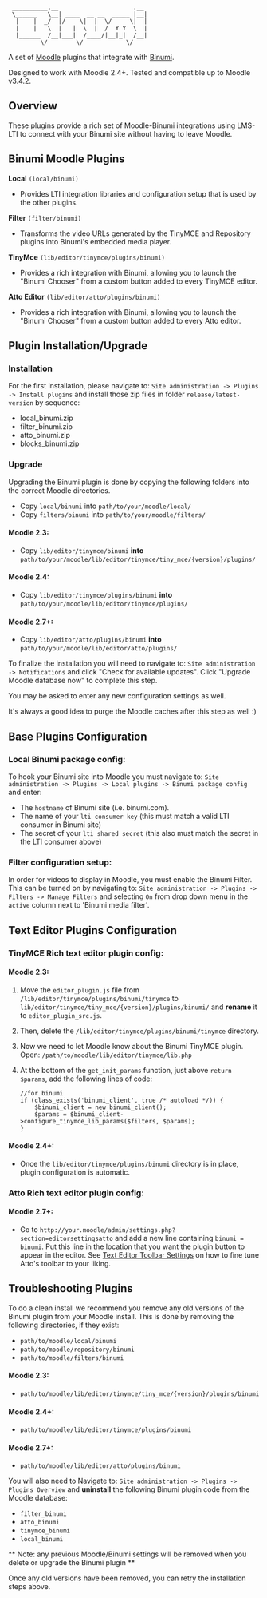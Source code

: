 ```

 __________.__                     .__
 \______   \__| ____  __ __  _____ |__|
  |    |  _/  |/    \|  |  \/     \|  |
  |    |   \  |   |  \  |  /  Y Y  \  |
  |______  /__|___|  /____/|__|_|  /__|
         \/        \/            \/

```

A set of [Moodle](http://moodle.org) plugins that integrate with
[Binumi](http://binumi.com).

Designed to work with Moodle 2.4+. Tested and compatible up to Moodle v3.4.2.

## Overview ##
These plugins provide a rich set of Moodle-Binumi integrations using LMS-LTI
to connect with your Binumi site without having to leave Moodle.

## Binumi Moodle Plugins ##

**Local** `(local/binumi)`

* Provides LTI integration libraries and configuration setup that is used
by the other plugins.

**Filter** `(filter/binumi)`

* Transforms the video URLs generated by the
TinyMCE and Repository plugins into Binumi's embedded media player.

**TinyMce** `(lib/editor/tinymce/plugins/binumi)`

* Provides a rich
integration with Binumi, allowing you to launch the "Binumi Chooser" from
a custom button added to every TinyMCE editor.

**Atto Editor** `(lib/editor/atto/plugins/binumi)`

* Provides a rich
integration with Binumi, allowing you to launch the "Binumi Chooser" from
a custom button added to every Atto editor.

## Plugin Installation/Upgrade ##

### Installation ###

For the first installation, please navigate to: `Site administration -> Plugins -> Install plugins`
and install those zip files in folder `release/latest-version` by sequence:

* local_binumi.zip
* filter_binumi.zip
* atto_binumi.zip
* blocks_binumi.zip

### Upgrade ###

Upgrading the Binumi plugin is done by copying the following folders into
the correct Moodle directories.

* Copy `local/binumi` into `path/to/your/moodle/local/`
* Copy `filters/binumi` into `path/to/your/moodle/filters/`

#### Moodle 2.3: ####
* Copy `lib/editor/tinymce/binumi` **into** `path/to/your/moodle/lib/editor/tinymce/tiny_mce/{version}/plugins/`

#### Moodle 2.4: ####
* Copy `lib/editor/tinymce/plugins/binumi` **into**
  `path/to/your/moodle/lib/editor/tinymce/plugins/`

#### Moodle 2.7+: ####
* Copy `lib/editor/atto/plugins/binumi` **into**
  `path/to/your/moodle/lib/editor/atto/plugins/`


To finalize the installation you will need to navigate to: `Site administration
-> Notifications` and click "Check for available updates". Click "Upgrade
Moodle database now" to complete this step.

You may be asked to enter any new configuration settings as well.

It's always a good idea to purge the Moodle caches after this step as well :)

## Base Plugins Configuration ##

### Local Binumi package config: ###

To hook your Binumi site into Moodle you must navigate to: `Site
administration -> Plugins -> Local plugins -> Binumi package config` and enter:

* The `hostname` of Binumi site (i.e. binumi.com).
* The name of your `lti consumer key` (this must match a valid LTI consumer in
  Binumi site)
* The secret of your `lti shared secret` (this also must match the secret in the
  LTI consumer above)

### Filter configuration setup: ###

In order for videos to display in Moodle, you must enable the Binumi Filter.
This can be turned on by navigating to: `Site administration -> Plugins ->
Filters -> Manage Filters` and selecting `On` from drop down menu in the
`active` column next to 'Binumi media filter'.

## Text Editor Plugins Configuration ##

### TinyMCE Rich text editor plugin config: ###

#### Moodle 2.3: ####

1. Move the `editor_plugin.js` file from `/lib/editor/tinymce/plugins/binumi/tinymce` to `lib/editor/tinymce/tiny_mce/{version}/plugins/binumi/` and **rename** it to `editor_plugin_src.js`.
2. Then, delete the `/lib/editor/tinymce/plugins/binumi/tinymce` directory.
3. Now we need to let Moodle know about the Binumi TinyMCE plugin. Open:
    `/path/to/moodle/lib/editor/tinymce/lib.php`

4. At the bottom of the `get_init_params` function, just above `return $params`, add the following lines of code:

    ~~~~~~~
    //for binumi
    if (class_exists('binumi_client', true /* autoload */)) {
        $binumi_client = new binumi_client();
        $params = $binumi_client->configure_tinymce_lib_params($filters, $params);
    }
    ~~~~~~~

#### Moodle 2.4+: ####

* Once the `lib/editor/tinymce/plugins/binumi` directory is in place, plugin configuration is automatic.

### Atto Rich text editor plugin config: ###

#### Moodle 2.7+: ####

* Go to `http://your.moodle/admin/settings.php?section=editorsettingsatto` and add a new line containing `binumi = binumi`. Put this line in the location that you want the plugin button to appear in the editor. See [Text Editor Toolbar Settings](http://docs.moodle.org/27/en/Text_editor#Toolbar_settings) on how to fine tune Atto's toolbar to your liking.

## Troubleshooting Plugins  ##

To do a clean install we recommend you remove any old versions
of the Binumi plugin from your Moodle install. This is done by removing the
following directories, if they exist:

* `path/to/moodle/local/binumi`
* `path/to/moodle/repository/binumi`
* `path/to/moodle/filters/binumi`

#### Moodle 2.3: ####
* `path/to/moodle/lib/editor/tinymce/tiny_mce/{version}/plugins/binumi`

#### Moodle 2.4+: ####
* `path/to/moodle/lib/editor/tinymce/plugins/binumi`

#### Moodle 2.7+: ####
* `path/to/moodle/lib/editor/atto/plugins/binumi`

You will also need to Navigate to: `Site administration ->
Plugins -> Plugins Overview` and **uninstall** the following Binumi plugin code
from the Moodle database:

* `filter_binumi`
* `atto_binumi`
* `tinymce_binumi`
* `local_binumi`

** Note: any previous Moodle/Binumi settings will be removed when you delete
  or upgrade the Binumi plugin **

Once any old versions have been removed, you can retry the installation steps above.
